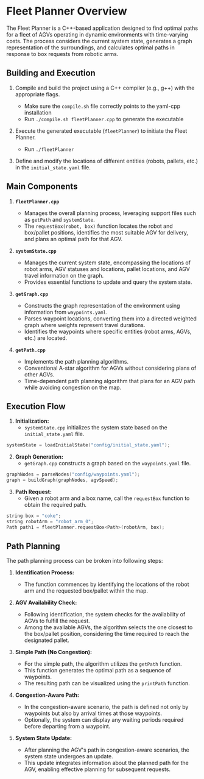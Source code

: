 # Fleet Planner Overview
The Fleet Planner is a C++-based application designed to find optimal paths for a fleet of AGVs operating in dynamic environments with time-varying costs. The process considers the current system state, generates a graph representation of the surroundings, and calculates optimal paths in response to box requests from robotic arms.

## Building and Execution

1. Compile and build the project using a C++ compiler (e.g., g++) with the appropriate flags.
    - Make sure the `compile.sh` file correctly points to the yaml-cpp installation
    - Run `./compile.sh fleetPlanner.cpp` to generate the executable

2. Execute the generated executable (`fleetPlanner`) to initiate the Fleet Planner.
    - Run `./fleetPlanner`

3. Define and modify the locations of different entities (robots, pallets, etc.) in the `initial_state.yaml` file.


## Main Components
  
1.  **`fleetPlanner.cpp`**
	- Manages the overall planning process, leveraging support files such as `getPath` and `systemState`.
	- The `requestBox(robot, box)` function locates the robot and box/pallet positions, identifies the most suitable AGV for delivery, and plans an optimal path for that AGV.

2.  **`systemState.cpp`**
	- Manages the current system state, encompassing the locations of robot arms, AGV statuses and locations, pallet locations, and AGV travel information on the graph.
	- Provides essential functions to update and query the system state. 

3.  **`getGraph.cpp`**
	- Constructs the graph representation of the environment using information from `waypoints.yaml`.
	- Parses waypoint locations, converting them into a directed weighted graph where weights represent travel durations.
	- Identifies the waypoints where specific entities (robot arms, AGVs, etc.) are located.

4.  **`getPath.cpp`**
	- Implements the path planning algorithms.
	- Conventional A-star algorithm for AGVs without considering plans of other AGVs.
	- Time-dependent path planning algorithm that plans for an AGV path while avoiding congestion on the map.


## Execution Flow

1.  **Initialization:**
	-  `systemState.cpp` initializes the system state based on the `initial_state.yaml` file.
```cpp
systemState = loadInitialState("config/initial_state.yaml");
```

2.  **Graph Generation:**
	-  `getGraph.cpp` constructs a graph based on the `waypoints.yaml` file.
```cpp
graphNodes = parseNodes("config/waypoints.yaml");
graph = buildGraph(graphNodes, agvSpeed);
```

3.  **Path Request:**
	- Given a robot arm and a box name, call the `requestBox` function to obtain the required path.
```cpp
string box = "coke";
string robotArm = "robot_arm_0";
Path path1 = fleetPlanner.requestBox<Path>(robotArm, box);
```

## Path Planning
The path planning process can be broken into following steps:

1. **Identification Process:**
    - The function commences by identifying the locations of the robot arm and the requested box/pallet within the map.

2. **AGV Availability Check:**
	- Following identification, the system checks for the availability of AGVs to fulfill the request.
	- Among the available AGVs, the algorithm selects the one closest to the box/pallet position, considering the time required to reach the designated pallet.

3. **Simple Path (No Congestion):**
	- For the simple path, the algorithm utilizes the `getPath` function.
	- This function generates the optimal path as a sequence of waypoints.
	- The resulting path can be visualized using the `printPath` function.

4. **Congestion-Aware Path:**
	- In the congestion-aware scenario, the path is defined not only by waypoints but also by arrival times at those waypoints.
	- Optionally, the system can display any waiting periods required before departing from a waypoint.

5. **System State Update:**
	- After planning the AGV's path in congestion-aware scenarios, the system state undergoes an update.
	- This update integrates information about the planned path for the AGV, enabling effective planning for subsequent requests.

